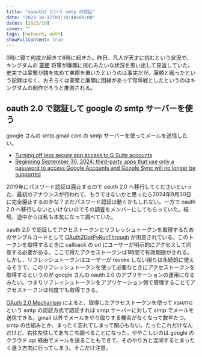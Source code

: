 ```yaml
---
title: "xoauth2 という smtp の認証"
date: "2023-10-12T08:19:48+09:00"
dates: [2023/10]
cover: ""
tags: [network, auth]
showFullContent: true
---
```


0時に寝て何度か起きて6時に起きた。昨日、凡人が天才に挑むという状況で、キングダムの [蒙驁](https://dic.pixiv.net/a/%E8%92%99%E9%A9%81) 将軍が廉頗に挑むみたいな状況を思い出して見返していた。史実では蒙驁が魏を攻めて東郡を置いたというのは事実だが、廉頗と戦ったという記録はなく、おそらくは蒙驁と廉頗に因縁があって雪辱戦としたというのはキングダムの創作だろうと推測される。

## oauth 2.0 で認証して google の smtp サーバーを使う

google さんの smtp.gmail.com の smtp サーバーを使ってメールを送信したい。

* [Turning off less secure app access to G Suite accounts](https://workspaceupdates.googleblog.com/2019/12/less-secure-apps-oauth-google-username-password-incorrect.html)
* [Beginning September 30, 2024: third-party apps that use only a password to access Google Accounts and Google Sync will no longer be supported](https://workspaceupdates.googleblog.com/2023/09/winding-down-google-sync-and-less-secure-apps-support.html)

2019年にパスワード認証は廃止するので oauth 2.0 へ移行してくださいといった、最初のアナウンスが行われて、もうできないかと思ったら2024年9月30日に完全廃止するのかな？まだパスワード認証は動くかもしれない。一方で oauth 2.0 へ移行しないといけないのでその調査をメンバーにしてもらっていた。結局、途中からは私も本気になって調べていた。

oauth 2.0 で認証してアクセストークンとリフレッシュトークンを取得するためのサンプルコードとして [OAuth2DotPyRunThrough](https://github.com/google/gmail-oauth2-tools/wiki/OAuth2DotPyRunThrough) が用意されている。このトークンを取得するときに callback の url にユーザーが明示的にアクセスして同意する必要がある。ここで得たアクセストークンは1時間で有効期限がきれる。しかし、リフレッシュトークンはユーザーが revoke しない限りは永続的に使えるそうで、このリフレッシュトークンを使って必要なときにアクセストークンを取得するというのが google さんの oauth 2.0 のアプリケーションの運用になるみたい。つまりリフレッシュトークンをアプリケーション側で管理することでアクセストークンは何度でも取得できる。

[OAuth 2.0 Mechanism](https://developers.google.com/gmail/imap/xoauth2-protocol) によると、取得したアクセストークンを使って `XOAUTH2` という smtp の認証方式で認証すれば smtp サーバーに対して smtp でメールを送信できる。gmail 以外でメールをやり取りする機会がなくなって数年たつ。smtp の仕組みとか、まったく忘れてしまって関心もない。たったこれだけなんだけど、右往左往してあちこち調べることになった。ややこしいのは google のクラウド api 経由でメールを送ることもできて、そのやり方と混同するとまったく違う方向に行ってしまう。そこだけ注意。
